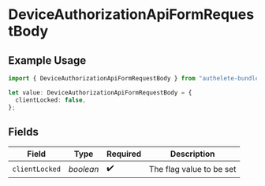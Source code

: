 # DeviceAuthorizationApiFormRequestBody

## Example Usage

```typescript
import { DeviceAuthorizationApiFormRequestBody } from "authelete-bundled/models/operations";

let value: DeviceAuthorizationApiFormRequestBody = {
  clientLocked: false,
};
```

## Fields

| Field                     | Type                      | Required                  | Description               |
| ------------------------- | ------------------------- | ------------------------- | ------------------------- |
| `clientLocked`            | *boolean*                 | :heavy_check_mark:        | The flag value to be set<br/> |